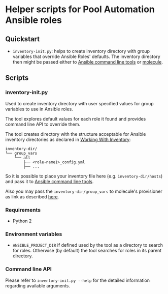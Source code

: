 # Helper scripts for Pool Automation Ansible roles

## Quickstart

- `inventory-init.py`: helps to create inventory directory with group variables
   that override Ansible Roles' defaults. The inventory directory then might be
   passed either to [Ansible command line tools][2aceed7f] or
   [molecule][1d2f4724].

  [2aceed7f]: https://docs.ansible.com/ansible/latest/user_guide/command_line_tools.html "ansible tools"
  [1d2f4724]: https://molecule.readthedocs.io/en/latest/index.html "molecule"

## Scripts

### inventory-init.py

Used to create inventory directory with user specified values for group
variables to use in Ansible roles.

The tool explores default values for each role it found and provides
command line API to override them.

The tool creates directory with the structure acceptable for Ansible inventory
directories as declared in [Working With Inventory](https://docs.ansible.com/ansible/latest/user_guide/intro_inventory.html#splitting-out-host-and-group-specific-data):

```shell
inventory-dir/
└── group_vars
    └── all
        ├── <role-name1>_config.yml
        ├── ...
```

So it is possible to place your inventory file here (e.g. `inventory-dir/hosts`)
and pass it to [Ansible command line tools][2aceed7f].

Also you may pass the `inventory-dir/group_vars` to molecule's provisioner
as link as described [here](https://molecule.readthedocs.io/en/latest/configuration.html#provisioner).

### Requirements

- Python 2

### Environment variables

- `ANSIBLE_PROJECT_DIR` if defined used by the tool as a directory to search
  for roles. Otherwise (by default) the tool searches for roles in its parent
  directory.

### Command line API

Please refer to `inventory-init.py --help` for the detailed information
regarding available arguments.
